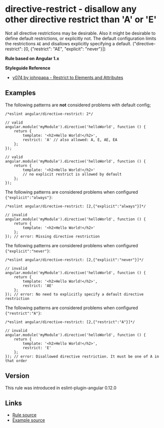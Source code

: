 <!-- WARNING: Generated documentation. Edit docs and examples in the rule and examples file ('rules/directive-restrict.js', 'examples/directive-restrict.js'). -->

# directive-restrict - disallow any other directive restrict than 'A' or 'E'

Not all directive restrictions may be desirable.
Also it might be desirable to define default restrictions, or explicitly not.
The default configuration limits the restrictions `AE` and disallows explicitly specifying a default.
("directive-restrict": [0, {"restrict": "AE", "explicit": "never"}])

**Rule based on Angular 1.x**

**Styleguide Reference**

* [y074 by johnpapa - Restrict to Elements and Attributes](https://github.com/johnpapa/angular-styleguide/blob/master/a1/README.md#style-y074)

## Examples

The following patterns are **not** considered problems with default config;

    /*eslint angular/directive-restrict: 2*/

    // valid
    angular.module('myModule').directive('helloWorld', function () {
        return {
            template: '<h2>Hello World!</h2>',
            restrict: 'A' // also allowed: A, E, AE, EA
        };
    });

    // valid
    angular.module('myModule').directive('helloWorld', function () {
        return {
            template: '<h2>Hello World!</h2>'
            // no explicit restrict is allowed by default
        };
    });

The following patterns are considered problems when configured `{"explicit":"always"}`:

    /*eslint angular/directive-restrict: [2,{"explicit":"always"}]*/

    // invalid
    angular.module('myModule').directive('helloWorld', function () {
        return {
            template: '<h2>Hello World!</h2>'
        };
    }); // error: Missing directive restriction

The following patterns are considered problems when configured `{"explicit":"never"}`:

    /*eslint angular/directive-restrict: [2,{"explicit":"never"}]*/

    // invalid
    angular.module('myModule').directive('helloWorld', function () {
        return {
            template: '<h2>Hello World!</h2>',
            restrict: 'AE'
        };
    }); // error: No need to explicitly specify a default directive restriction

The following patterns are considered problems when configured `{"restrict":"A"}`:

    /*eslint angular/directive-restrict: [2,{"restrict":"A"}]*/

    // invalid
    angular.module('myModule').directive('helloWorld', function () {
        return {
            template: '<h2>Hello World!</h2>',
            restrict: 'E'
        };
    }); // error: Disallowed directive restriction. It must be one of A in that order

## Version

This rule was introduced in eslint-plugin-angular 0.12.0

## Links

* [Rule source](/rules/directive-restrict.js)
* [Example source](/examples/directive-restrict.js)
